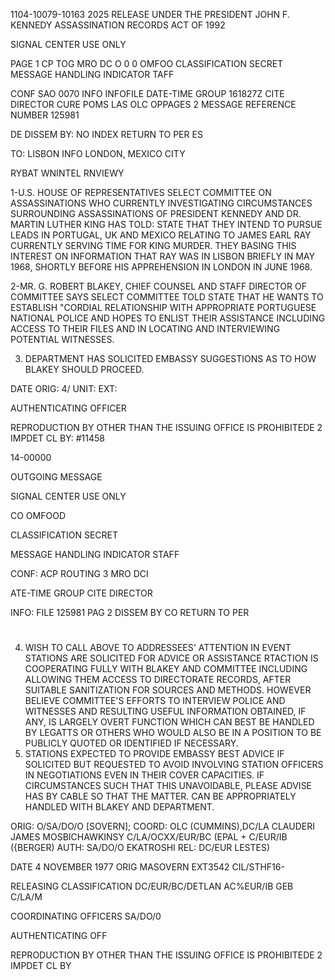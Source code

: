 1104-10079-10163 2025 RELEASE UNDER THE PRESIDENT JOHN F. KENNEDY ASSASSINATION RECORDS ACT OF 1992

SIGNAL CENTER USE ONLY

PAGE 1
CP TOG
MRO DC
O 0 0
OMFOO
CLASSIFICATION SECRET
MESSAGE HANDLING INDICATOR TAFF

CONF SAO 0070 INFO
INFOFILE DATE-TIME GROUP
161827Z CITE DIRECTOR
CURE POMS LAS OLC
OPPAGES 2
MESSAGE REFERENCE NUMBER 125981

DE DISSEM BY: NO INDEX RETURN TO PER ES

TO: LISBON INFO LONDON, MEXICO CITY

RYBAT WNINTEL RNVIEWY

1-U.S. HOUSE OF REPRESENTATIVES SELECT COMMITTEE ON ASSASSINATIONS WHO CURRENTLY INVESTIGATING CIRCUMSTANCES SURROUNDING ASSASSINATIONS OF PRESIDENT KENNEDY AND DR. MARTIN LUTHER KING HAS TOLD: STATE THAT THEY INTEND TO PURSUE LEADS IN PORTUGAL, UK AND MEXICO RELATING TO JAMES EARL RAY CURRENTLY SERVING TIME FOR KING MURDER. THEY BASING THIS INTEREST ON INFORMATION THAT RAY WAS IN LISBON BRIEFLY IN MAY 1968, SHORTLY BEFORE HIS APPREHENSION IN LONDON IN JUNE 1968.

2-MR. G. ROBERT BLAKEY, CHIEF COUNSEL AND STAFF DIRECTOR OF COMMITTEE SAYS SELECT COMMITTEE TOLD STATE THAT HE WANTS TO ESTABLISH "CORDIAL RELATIONSHIP WITH APPROPRIATE PORTUGUESE NATIONAL POLICE AND HOPES TO ENLIST THEIR ASSISTANCE INCLUDING ACCESS TO THEIR FILES AND IN LOCATING AND INTERVIEWING POTENTIAL WITNESSES.

3. DEPARTMENT HAS SOLICITED EMBASSY SUGGESTIONS AS TO HOW BLAKEY SHOULD PROCEED.

DATE
ORIG: 4/ UNIT: EXT:

AUTHENTICATING OFFICER

REPRODUCTION BY OTHER THAN THE ISSUING OFFICE IS PROHIBITEDE 2 IMPDET
CL BY: #11458

14-00000

OUTGOING MESSAGE

SIGNAL CENTER USE ONLY

CO OMFOOD

CLASSIFICATION SECRET

MESSAGE HANDLING INDICATOR STAFF

CONF: ACP ROUTING
3 MRO DCI

ATE-TIME GROUP CITE DIRECTOR

INFO: FILE 125981
PAG 2
DISSEM BY CO RETURN TO PER
#
4. WISH TO CALL ABOVE TO ADDRESSEES' ATTENTION IN EVENT STATIONS ARE SOLICITED FOR ADVICE OR ASSISTANCE RTACTION IS COOPERATING FULLY WITH BLAKEY AND COMMITTEE INCLUDING ALLOWING THEM ACCESS TO DIRECTORATE RECORDS, AFTER SUITABLE SANITIZATION FOR SOURCES AND METHODS. HOWEVER BELIEVE COMMITTEE'S EFFORTS TO INTERVIEW POLICE AND WITNESSES AND RESULTING USEFUL INFORMATION OBTAINED, IF ANY, IS LARGELY OVERT FUNCTION WHICH CAN BEST BE HANDLED BY LEGATTS OR OTHERS WHO WOULD ALSO BE IN A POSITION TO BE PUBLICLY QUOTED OR IDENTIFIED IF NECESSARY.
5. STATIONS EXPECTED TO PROVIDE EMBASSY BEST ADVICE IF SOLICITED BUT REQUESTED TO AVOID INVOLVING STATION OFFICERS IN NEGOTIATIONS EVEN IN THEIR COVER CAPACITIES. IF CIRCUMSTANCES SUCH THAT THIS UNAVOIDABLE, PLEASE ADVISE HAS BY CABLE SO THAT THE MATTER. CAN BE APPROPRIATELY HANDLED WITH BLAKEY AND DEPARTMENT.

ORIG: O/SA/DO/O [SOVERN]; COORD: OLC (CUMMINS),DC/LA CLAUDERI JAMES
MOSBICHAWKINSY C/LA/OCXX/EUR/BC (EPAL + C/EUR/IB ({BERGER) AUTH:
SA/DO/O EKATROSHI REL: DC/EUR LESTES)

DATE 4 NOVEMBER 1977
ORIG
MASOVERN
EXT3542
CIL/STHF16-

RELEASING
CLASSIFICATION
DC/EUR/BC/DETLAN AC%EUR/IB GEB
C/LA/M

COORDINATING OFFICERS
SA/DO/0

AUTHENTICATING OFF

REPRODUCTION BY OTHER THAN THE ISSUING OFFICE IS PROHIBITEDE 2 IMPDET
CL BY

